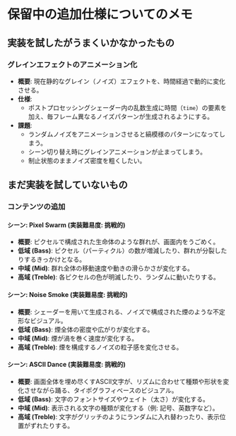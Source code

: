 # 保留中の追加仕様についてのメモ

## 実装を試したがうまくいかなかったもの

### グレインエフェクトのアニメーション化
- **概要**: 現在静的なグレイン（ノイズ）エフェクトを、時間経過で動的に変化させる。
- **仕様**:
    - ポストプロセッシングシェーダー内の乱数生成に時間（`time`）の要素を加え、毎フレーム異なるノイズパターンが生成されるようにする。
- **課題**:
    - ランダムノイズをアニメーションさせると縞模様のパターンになってしまう。
    - シーン切り替え時にグレインアニメーションが止まってしまう。
    - 制止状態のままノイズ密度を粗くしたい。


## まだ実装を試していないもの

### コンテンツの追加

#### シーン: Pixel Swarm (実装難易度: 挑戦的)
- **概要**: ピクセルで構成された生命体のような群れが、画面内をうごめく。
- **低域 (Bass)**: ピクセル（パーティクル）の数が増減したり、群れが分裂したりするきっかけとなる。
- **中域 (Mid)**: 群れ全体の移動速度や動きの滑らかさが変化する。
- **高域 (Treble)**: 各ピクセルの色が明滅したり、ランダムに動いたりする。

#### シーン: Noise Smoke (実装難易度: 挑戦的)
- **概要**: シェーダーを用いて生成される、ノイズで構成された煙のような不定形なビジュアル。
- **低域 (Bass)**: 煙全体の密度や広がりが変化する。
- **中域 (Mid)**: 煙が渦を巻く速度が変化する。
- **高域 (Treble)**: 煙を構成するノイズの粒子感を変化させる。

#### シーン: ASCII Dance (実装難易度: 挑戦的)
- **概要**: 画面全体を埋め尽くすASCII文字が、リズムに合わせて種類や形状を変化させながら踊る、タイポグラフィベースのビジュアル。
- **低域 (Bass)**: 文字のフォントサイズやウェイト（太さ）が変化する。
- **中域 (Mid)**: 表示される文字の種類が変化する（例: 記号、英数字など）。
- **高域 (Treble)**: 文字がグリッチのようにランダムに入れ替わったり、表示位置がずれたりする。
